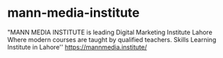 # mann-media-institute
"MANN MEDIA INSTITUTE is leading Digital Marketing Institute Lahore Where modern courses are taught by qualified teachers. Skills Learning Institute in Lahore''
https://mannmedia.institute/
